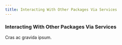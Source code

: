 ```yaml
---
title: Interacting With Other Packages Via Services
---
```

### Interacting With Other Packages Via Services

Cras ac gravida ipsum.
